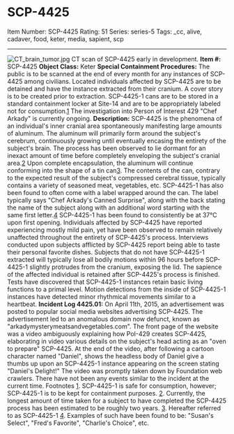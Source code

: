 # SCP-4425
Item Number: SCP-4425
Rating: 51
Series: series-5
Tags: _cc, alive, cadaver, food, keter, media, sapient, scp

---

![CT_brain_tumor.jpg](https://upload.wikimedia.org/wikipedia/commons/e/e0/CT_brain_tumor.jpg)
CT scan of SCP-4425 early in development.
**Item #:** SCP-4425
**Object Class:** Keter
**Special Containment Procedures:** The public is to be scanned at the end of every month for any instances of SCP-4425 among civilians. Located individuals affected by SCP-4425 are to be detained and have the instance extracted from their cranium. A cover story is to be created prior to extraction.
SCP-4425-1 cans are to be stored in a standard containment locker at Site-14 and are to be appropriately labeled not for consumption.[1](javascript:;)
The investigation into Person of Interest 429 "Chef Arkady" is currently ongoing.
**Description:** SCP-4425 is the phenomena of an individual's inner cranial area spontaneously manifesting large amounts of aluminum. The aluminum will primarily form around the subject's cerebrum, continuously growing until eventually encasing the entirety of the subject's brain. The process has been observed to lie dormant for an inexact amount of time before completely enveloping the subject's cranial area.[2](javascript:;)
Upon complete encapsulation, the aluminum will continue conforming into the shape of a tin can[3](javascript:;). The contents of the can, contrary to the expected result of the subject's compressed cerebral tissue, typically contains a variety of seasoned meat, vegetables, etc. SCP-4425-1 has also been found to often come with a label wrapped around the can. The label typically says "Chef Arkady's Canned Surprise", along with the back stating the name of the subject along with an additional word starting with the same first letter.[4](javascript:;) SCP-4425-1 has been found to consistently be at 37°C upon first opening.
Individuals affected by SCP-4425 have reported experiencing mostly mild pain, yet have been observed to remain relatively unaffected throughout the entirety of SCP-4425's process. Interviews conducted upon subjects afflicted by SCP-4425 report being able to taste their personal favorite dishes.
Subjects that do not have SCP-4425-1 extracted will typically lose all bodily motions within 96 hours before SCP-4425-1 slightly protrudes from the cranium, exposing the lid.
The sapience of the affected individual is retained after SCP-4425's process is finished. Tests have discovered that SCP-4425-1 instances retain basic living functions to a primal level. Motion detections from the inside of SCP-4425-1 instances have detected minor rhythmical movements similar to a heartbeat.
**Incident Log 4425.01:** On April 11th, 2015, an advertisement was posted to popular social media websites advertising SCP-4425. The advertisement led to an anomalous domain now defunct, known as "arkadymysterymeatsandvegetables.com".
The front page of the website was a video ambiguously explaining how PoI-429 creates SCP-4425, elaborating in video various details on the subject's head acting as an "oven to prepare" SCP-4425. At the end of the video, after following a cartoon character named "Daniel", shows the headless body of Daniel give a thumbs up upon an SCP-4425-1 instance appearing on the screen stating "Daniel's Delight!"
The video was promptly taken down by Foundation web crawlers. There have not been any events similar to the incident at the current time.
Footnotes
[1](javascript:;). SCP-4425-1 is safe for consumption, however; SCP-4425-1 is to be kept for containment purposes.
[2](javascript:;). Currently, the longest amount of time taken for a subject to have completed the SCP-4425 process has been estimated to be roughly two years.
[3](javascript:;). Hereafter referred to as SCP-4425-1
[4](javascript:;). Examples of such have been found to be: "Susan's Select", "Fred's Favorite", "Charlie's Choice", etc.